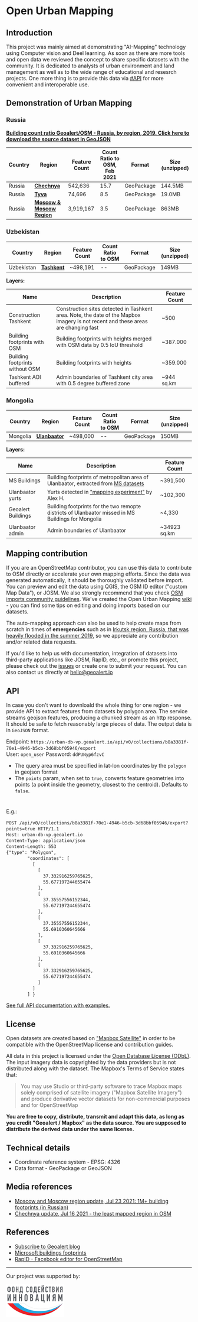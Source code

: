# Open Urban Mapping

Introduction
------------
This project was mainly aimed at demonstrating "AI-Mapping" technology using Computer vision and Deel learning. As soon as there are more tools and open data we reviewed the concept to share specific datasets with the community. It is dedicated to analysts of urban environment and land management as well as to the wide range of educational and resesrch projects. One more thing is to provide this data via [#API](#API) for more convenient and interoperable use.

## Demonstration of Urban Mapping

### Russia ###

[**Building count ratio Geoalert/OSM - Russia, by region, 2019. Click here to download the source dataset in GeoJSON**](https://github.com/Geoalert/urban-mapping/blob/master/russia_regions_stats.geojson)


|Country|Region|Feature Count| Count Ratio to OSM, Feb 2021| Format | Size (unzipped) |
|-------------|------------|----------|----------|-----------|------------|
|Russia|[**Chechnya**](https://filebrowser.aeronetlab.space/s/hj9NzpVuZLu16LU/download)| 542,636| 15.7 | GeoPackage | 144.5MB |
|Russia|[**Tyva**](https://filebrowser.aeronetlab.space/s/AE2iIxGN8UoYfOU/download)| 74,696| 8.5 | GeoPackage | 19.0MB |
|Russia|[**Moscow & Moscow Region**](https://filebrowser.aeronetlab.space/s/9XRq7kvRQSreQu2/download)| 3,919,167 | 3.5 | GeoPackage | 863MB |

### Uzbekistan ###

|Country|Region|Feature Count| Count Ratio to OSM| Format | Size (unzipped) |
|-------------|------------|----------|----------|-----------|------------|
|Uzbekistan|[**Tashkent**](https://filebrowser.aeronetlab.space/s/eVanE4T9AIR46TY/download)| ~498,191| -- | GeoPackage | 149MB |

**Layers:**

|Name|Description|Feature Count|
|-------------|------------|----------|
|Construction Tashkent| Construction sites detected in Tashkent area. Note, the date of the Mapbox imagery is not recent and these areas are changing fast | ~500|
|Building footprints with OSM| Building footprints with heights merged with OSM data by 0.5 IoU threshold | ~387.000|
|Building footprints without OSM| Building footprints with heights | ~359.000|
|Tashkent AOI buffered| Admin boundaries of Tashkent city area with 0.5 degree buffered zone | ~944 sq.km|

### Mongolia ###

|Country|Region|Feature Count| Count Ratio to OSM| Format | Size (unzipped) |
|-------------|------------|----------|----------|-----------|------------|
|Mongolia|[**Ulanbaator**](https://filebrowser.aeronetlab.space/s/eVanE4T9AIR46TY/download)| ~498,000| -- | GeoPackage | 150MB |

**Layers:**

|Name|Description|Feature Count|
|-------------|------------|----------|
|MS Buildings| Building footprints of metropolitan area of Ulanbaator, extracted from [MS datasets](https://github.com/microsoft/GlobalMLBuildingFootprints) | ~391,500|
|Ulanbaator yurts| Yurts detected in ["mapping experiment"](https://github.com/aliaksandr960/ulaanbaatar_yurts) by Alex H.| ~102,300|
|Geoalert Buildings| Building footprints for the two remopte districts of Ulanbaator missed in MS Buildings for Mongolia| ~4,330|
|Ulanbaator admin| Admin boundaries of Ulanbaator | ~34923 sq.km|

## Mapping contribution

If you are an OpenStreetMap contributor, you can use this data to contribute to OSM directly or accelerate your own mapping efforts. Since the data was generated automatically, it should be thoroughly validated before import. You can preview and edit the data using QGIS, the OSM ID editor ("custom Map Data"), or JOSM. We also strongly recommend that you check [OSM imports community guidelines](https://wiki.openstreetmap.org/wiki/Import/Guidelines).
We've created the Open Urban Mapping [wiki](https://wiki.openstreetmap.org/wiki/Geoalert_Open_Urban_Mapping) - you can find some tips on editing and doing imports based on our datasets.

The auto-mapping approach can also be used to help create maps from scratch in times of **emergencies** such as in [Irkutsk region, Russia, that was heavily flooded in the summer 2019](https://geoalert.github.io/Irkutsk-flood/), so we appreciate any contribution and/or related data requests.

If you'd like to help us with documentation, integration of datasets into third-party applications like JOSM, RapID, etc., or promote this project, please check out the [issues](https://github.com/Geoalert/urban-mapping/issues) or create one to submit your request. You can also contact us directly at [hello@geoalert.io](mailto:hello@geoalert.io)


## API

In case you don't want to downloald the whole thing for one region - we provide API to extract features from datasets by polygon area. 
The service streams geojson features, producing a chunked stream as an http response. It should be safe to fetch reasonably large pieces of data. The output data is in `GeoJSON` format.

Endpoint: `https://urban-db-vp.geoalert.io/api/v0/collections/b8a3381f-70e1-4946-b5cb-3d68bbf05946/export`  
User: `open_user`
Password: `ddPUNyp6fzvC`  


*  The query area must be specified in lat-lon coordinates by the `polygon` in geojson format  
*  The `points` param, when set to `true`, converts feature geometries into points (a point inside the geometry, closest to the centroid). Defaults to `false`.

#
E.g.:  

```http
POST /api/v0/collections/b8a3381f-70e1-4946-b5cb-3d68bbf05946/export?points=true HTTP/1.1
Host: urban-db-vp.geoalert.io
Content-Type: application/json
Content-Length: 553
{"type": "Polygon",
        "coordinates": [
          [
            [
              37.332916259765625,
              55.677197244655474
            ],
            [
              37.35557556152344,
              55.677197244655474
            ],
            [
              37.35557556152344,
              55.6910360645666
            ],
            [
              37.332916259765625,
              55.6910360645666
            ],
            [
              37.332916259765625,
              55.677197244655474
            ]
          ]
        ] }
``` 

[See full API documentation with examples.](https://documenter.getpostman.com/view/5400715/TzmBEZwG#7efdc10c-827e-47c8-b9ea-382933a67364)


## License

Open datasets are created based on ["Mapbox Satellite"](https://www.mapbox.com/maps/satellite) in order to be compatible with the OpenStreetMap license and contribution guides.

All data in this project is licensed under the [Open Database License (ODbL)](https://opendatacommons.org/licenses/odbl/).
The input imagery data is copyrighted by the data providers but is not distributed along with the dataset. 
The Mapbox's Terms of Service states that:

>You may use Studio or third-party software to trace Mapbox maps solely comprised of satellite imagery ("Mapbox Satellite Imagery") and produce derivative vector datasets for non-commercial purposes and for OpenStreetMap

**You are free to copy, distribute, transmit and adapt this data, as long as you credit "Geoalert / Mapbox" as the data source. You are supposed to distribute the derived data under the same license.**

## Technical details
* Coordinate reference system - EPSG: 4326
* Data format - GeoPackage or GeoJSON

## Media references
* [Moscow and Moscow region update, Jul 23 2021: 1M+ building footprints (in Russian)](https://geoalert.medium.com/open-urban-mapping-api-%D0%BC%D0%BE%D1%81%D0%BA%D0%BE%D0%B2%D1%81%D0%BA%D0%B0%D1%8F-%D0%BE%D0%B1%D0%BB%D0%B0%D1%81%D1%82%D1%8C-%D0%B8-%D0%BC%D0%BE%D1%81%D0%BA%D0%B2%D0%B0-92dd36fb56dd)
* [Chechnya update, Jul 16 2021 - the least mapped region in OSM](https://geoalert.medium.com/open-urban-mapping-update-chechnya-and-tyva-40798c127265)

## References
* [Subscribe to Geoalert blog](https://medium.com/@geoalert)
* [Microsoft buildings footprints](https://github.com/microsoft/USBuildingFootprints)
* [RapID - Facebook editor for OpenStreetMap](https://github.com/facebookincubator/RapiD)
---------------------------
Our project was supported by: 

[![Russian Innovation Promotion Fund](src/images/logo-fasie.png)](https://fasie.ru/)
